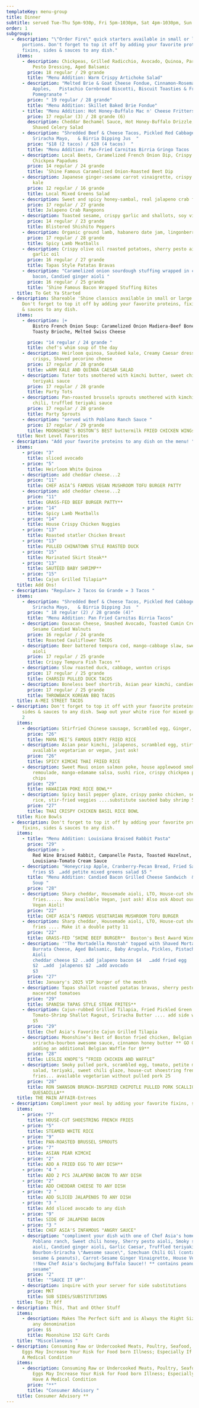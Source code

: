```yaml
---
templateKey: menu-group
title: Dinner
subtitle: served Tue-Thu 5pm-930p, Fri 5pm-1030pm, Sat 4pm-1030pm, Sun 4pm-930pm
order: 1
subgroups:
  - description: "\"Order Fire\" quick starters available in small or large
      portions. Don't forget to top it off by adding your favorite proteins,
      fixins, sides & sauces to any dish."
    items:
      - description: Chickpeas, Grilled Radicchio, Avocado, Quinoa, Parmesan, Creamy
          Pesto Dressing, Aged Balsamic
        price: 18 regular / 29 grande
        title: "Menu Addition: Warm Crispy Artichoke Salad"
      - description: "Melted Brie & Goat Cheese Fondue, Cinnamon-Rosemary
          Apples,   Pistachio Cornbread Biscotti, Biscuit Toasties & Fresh
          Pomegranate "
        price: " 19 regular / 28 grande"
        title: "Menu Addition: Skillet Baked Brie Fondue"
      - title: "Menu Addition: Hot Honey-Buffalo Mac n' Cheese Fritters"
        price: 17 regular (3) / 28 grande (6)
        description: Cheddar Bechamel Sauce, Hot Honey-Buffalo Drizzle, Beurre Blanc,
          Shaved Celery Salad
      - description: "Shredded Beef & Cheese Tacos, Pickled Red Cabbage Salsa, Smoky
          Sriracha Mayo,   & Birria Dipping Jus  "
        price: "$18 (2 tacos) / $28 (4 tacos)  "
        title: "Menu Addition: Pan-Fried Carnitas Birria Gringo Tacos         "
      - description: Local Beets, Caramelized French Onion Dip, Crispy Corn Tortillas,
          Chickpea Papadums
        price: 14 regular / 24 grande
        title: ’Shine Famous Caramelized Onion-Roasted Beet Dip
      - description: Japanese ginger-sesame carrot vinaigrette, crispy olive oil roasted
          kale
        price: 12 regular / 16 grande
        title: Local Mixed Greens Salad
      - description: Sweet and spicy honey-sambal, real jalapeno crab filling
        price: 17 regular / 27 grande
        title: Jalapeno Crab Rangoons
      - description: Toasted sesame, crispy garlic and shallots, soy vinaigrette
        price: 14 regular / 23 grande
        title: Blistered Shishito Peppers
      - description: Organic ground lamb, habanero date jam, lingonberry (gluten free)
        price: 17 regular / 28 grande
        title: Spicy Lamb Meatballs
      - description: Crispy olive oil roasted potatoes, sherry pesto aioli, roasted
          garlic oil
        price: 16 regular / 27 grande
        title: Tapas Style Patatas Bravas
      - description: "Caramelized onion sourdough stuffing wrapped in crispy pecanwood
          bacon, Candied ginger aioli "
        price: 16 regular / 25 grande
        title: ’Shine Famous Bacon Wrapped Stuffing Bites
    title: To Get Ya Started
  - description: Shareable 'Shine classics available in small or large Portions.
      Don't forget to top it off by adding your favorite proteins, fixins, sides
      & sauces to any dish.
    items:
      - description: |+
          Bistro French Onion Soup: Caramelized Onion Madiera-Beef Bone Broth, 
          Toasty Brioche, Melted Swiss Cheese 

        price: "14 regular / 24 grande "
        title: chef's whim soup of the day
      - description: Heirloom quinoa, Sautéed kale, Creamy Caesar dressing, Wonton
          crisps, Shaved pecorino cheese
        price: 17 regular / 28 grande
        title: wARM KALE AND QUINOA CAESAR SALAD
      - description: Tater tots smothered with kimchi butter, sweet chili, truffled
          teriyaki sauce
        price: 17 regular / 28 grande
        title: Party Tots
      - description: Pan-roasted brussels sprouts smothered with kimchi butter, sweet
          chili, truffled teriyaki sauce
        price: 17 regular / 28 grande
        title: Party Sprouts
      - description: "served with Poblano Ranch Sauce "
        price: 17 regular / 29 grande
        title: MOONSHINE’S BOSTON’S BEST buttermilk FRIED CHICKEN WINGs
    title: Next Level Favorites
  - description: "Add your favorite proteins to any dish on the menu! "
    items:
      - price: "3"
        title: sliced avocado
      - price: "5"
        title: Heirloom White Quinoa
      - description: add cheddar cheese...2
        price: "11"
        title: CHEF ASIA’S FAMOUS VEGAN MUSHROOM TOFU BURGER PATTY
      - description: add cheddar cheese...2
        price: "11"
        title: GRASS-FED BEEF BURGER PATTY**
      - price: "14"
        title: Spicy Lamb Meatballs
      - price: "14"
        title: House Crispy Chicken Nuggies
      - price: "13"
        title: Roasted statler Chicken Breast
      - price: "13"
        title: PULLED CHINATOWN STYLE ROASTED DUCK
      - price: "15"
        title: Marinated Skirt Steak**
      - price: "13"
        title: SAUTÉED BABY SHRIMP**
      - price: "15"
        title: Cajun Grilled Tilapia**
    title: Add Ons!
  - description: "Regular= 2 Tacos Go Grande = 3 Tacos "
    items:
      - description: "Shredded Beef & Cheese Tacos, Pickled Red Cabbage Salsa, Smoky
          Sriracha Mayo,   & Birria Dipping Jus  "
        price: " 18 regular (2) / 28 grande (4)"
        title: "Menu Addition: Pan Fried Carnitas Birria Tacos"
      - description: Oaxacan Cheese, Smashed Avocado, Toasted Cumin Cream, Salsa Fresca,
          Sesame Candied Walnuts
        price: 16 regular / 24 grande
        title: Roasted Cauliflower TACOS
      - description: Beer battered tempura cod, mango-cabbage slaw, sweet chili, ginger
          aioli
        price: 17 regular / 25 grande
        title: Crispy Tempura Fish Tacos **
      - description: Slow roasted duck, cabbage, wonton crisps
        price: 17 regular / 25 grande
        title: CHARSIU PULLED DUCK TACOS
      - description: Boneless beef shortrib, Asian pear kimchi, candied ginger aioli
        price: 17 regular / 25 grande
        title: THROWBACK KOREAN BBQ TACOS
    title: A-MEI STREET TACOS
  - description: Don't forget to top it off with your favorite proteins, fixins,
      sides & sauces to any dish. Swap out your white rice for mixed greens for
      2
    items:
      - description: Stirfried Chinese sausage, Scrambled egg, Ginger, Scallions, Duck liver
        price: "26"
        title: MAMA MEI’S FAMOUS DIRTY FRIED RICE
      - description: Asian pear kimchi, jalapenos, scrambled egg, stirfried veggies...
          available vegetarian or vegan, just ask!
        price: "26"
        title: SPICY KIMCHI THAI FRIED RICE
      - description: Sweet Maui onion salmon poke, house applewood smoked shrimp & crab
          remoulade, mango-edamame salsa, sushi rice, crispy chickpea papadum
          chips
        price: "29"
        title: HAWAIIAN POKE RICE BOWL**
      - description: Spicy basil pepper glaze, crispy panko chicken, seasoned sushi
          rice, stir-fried veggies ....substitute sautéed baby shrimp 5
        price: "27"
        title: THAI CRISPY CHICKEN BASIL RICE BOWL
    title: Rice Bowls
  - description: Don't forget to top it off by adding your favorite proteins,
      fixins, sides & sauces to any dish.
    items:
      - title: "Menu Addition: Louisiana Braised Rabbit Pasta"
        price: "29"
        description: >
          Red Wine Braised Rabbit, Campanelle Pasta, Toasted Hazelnut,
          Louisiana-Tomato Cream Sauce
      - description: "Honeycrisp Apple, Cranberry-Pecan Bread, Fried Sage    …add french
          fries $5  …add petite mixed greens salad $5 "
        title: "Menu Addition: Candied Bacon Grilled Cheese Sandwich  & Spicy Tomato
          Soup "
        price: "28"
      - description: Sharp cheddar, Housemade aioli, LTO, House-cut shoestring french
          fries...... Now available Vegan, just ask! Also ask About our House
          Vegan Aioli!
        price: "22"
        title: CHEF ASIA’S FAMOUS VEGETARIAN MUSHROOM TOFU BURGER
      - description: Sharp cheddar, Housemade aioli, LTO, House-cut shoestring french
          fries .... Make it a double patty 11
        price: "22"
        title: GRASS-FED ’SHINE BEEF BURGER**  Boston's Best Award Winner
      - description: '"The Mortadella Monstah" topped with Shaved Mortadella, Creamy
          Burrata Cheese, Aged Balsamic, Baby Arugula, Pickles, Pistachio Pesto
          Aioli                                                                                                                                                                                                                                                                                                  ….add
          cheddar cheese $2 ..add jalapeno bacon $4   …add fried egg
          $2  …add  jalapenos $2  …add avocado
          $3                                                                                                                                                                          '
        price: "27"
        title: January's 2025 VIP burger of the month
      - description: Tapas shallot roasted patatas bravas, sherry pesto aioli, basil
          macerated tomatoes
        price: "29"
        title: SPANISH TAPAS STYLE STEAK FRITES**
      - description: Cajun-rubbed Grilled Tilapia, Fried Pickled Green Tomatoes,
          Tomato-Shrimp Shallot Ragout, Sriracha Butter .... add side white rice
          $5
        price: "29"
        title: Chef Asia's Favorite Cajun Grilled Tilapia
      - description: Moonshine’s Best of Boston fried chicken, Belgian waffle,
          sriracha-bourbon awesome sauce, cinnamon honey butter ** GO GRANDE by
          adding an additional Belgian Waffle for $9**
        price: "28"
        title: LESLIE KNOPE’S “FRIED CHICKEN AND WAFFLE”
      - description: Smoky pulled pork, scrambled egg, tomato, petite mixed greens
          salad, teriyaki, sweet chili glaze, house-cut shoestring french
          fries... available vegetarian without pulled pork 25
        price: "28"
        title: RON SWANSON BRUNCH-INSPIRED CHIPOTLE PULLED PORK SCALLION PANCAKE
          QUESADILLA**
    title: THE MAIN AFFAIR-Entrees
  - description: Compliment your meal by adding your favorite fixins, sides & sauces!
    items:
      - price: "7"
        title: HOUSE-CUT SHOESTRING FRENCH FRIES
      - price: "5"
        title: STEAMED WHITE RICE
      - price: "9"
        title: PAN-ROASTED BRUSSEL SPROUTS
      - price: "7"
        title: ASIAN PEAR KIMCHI
      - price: "2"
        title: ADD A FRIED EGG TO ANY DISH**
      - price: "4 "
        title: ADD 2 PCS JALAPENO BACON TO ANY DISH
      - price: "2"
        title: ADD CHEDDAR CHEESE TO ANY DISH
      - price: "2 "
        title: ADD SLICED JALAPENOS TO ANY DISH
      - price: "3 "
        title: Add sliced avocado to any dish
      - price: "9"
        title: SIDE OF JALAPENO BACON
      - price: "3 "
        title: CHEF ASIA'S INFAMOUS "ANGRY SAUCE"
      - description: "compliment your dish with one of Chef Asia's homemade sauces:
          Poblano ranch, Sweet chili honey, Sherry pesto aioli, Smoky sriracha
          aioli, Candied ginger aioli, Garlic Caesar, Truffled teriyaki,
          Bourbon-Sriracha \"Awesome sauce\", Szechuan Chili Oil (contains
          sesame & peanuts), Carrot-Sesame Ginger Vinaigrette, House Vegan Aioli
          !!New Chef Asia's Gochujang Buffalo Sauce!! ** contains peanuts and
          sesame"
        price: "2"
        title: '"SAUCE IT UP"'
      - description: inquire with your server for side substitutions
        price: MKT
        title: SUB SIDES/SUBSTITUTIONS
    title: Top It Off
  - description: This, That and Other Stuff
    items:
      - description: Makes The Perfect Gift and is Always the Right Size! Available in
          any denomination
        price: $$
        title: Moonshine 152 Gift Cards
    title: "Miscellaneous "
  - description: Consuming Raw or Undercooked Meats, Poultry, Seafood, Shellfish, or
      Eggs May Increase Your Risk for Food born Illness; Especially If You Have
      A Medical Condition
    items:
      - description: Consuming Raw or Undercooked Meats, Poultry, Seafood, Shellfish, or
          Eggs May Increase Your Risk for Food born Illness; Especially If You
          Have A Medical Condition
        price: "**"
        title: "Consumer Advisory "
    title: Consumer Advisory **
---
```

